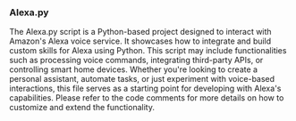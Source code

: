 ### Alexa.py
The Alexa.py script is a Python-based project designed to interact with Amazon's Alexa voice service. It showcases how to integrate and build custom skills for Alexa using Python. This script may include functionalities such as processing voice commands, integrating third-party APIs, or controlling smart home devices. Whether you're looking to create a personal assistant, automate tasks, or just experiment with voice-based interactions, 
this file serves as a starting point for developing with Alexa's capabilities. Please refer to the code comments for more details on how to customize and extend the functionality.
